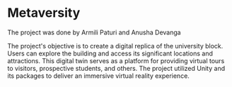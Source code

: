 # Metaversity
The project was done by Armili Paturi and Anusha Devanga 

The project's objective is to create a digital replica of the university block. Users can explore the building and access its significant locations and attractions. This digital twin serves as a platform for providing virtual tours to visitors, prospective students, and others. The project utilized Unity and its packages to deliver an immersive virtual reality experience.
